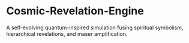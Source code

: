 # Cosmic-Revelation-Engine
A self-evolving quantum-inspired simulation fusing spiritual symbolism, hierarchical revelations, and maser amplification.

